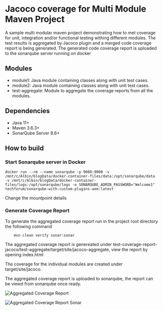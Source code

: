 # Jacoco coverage for Multi Module Maven Project

A sample multi modular maven project demonstrating how to met coverage for unit, integration and/or functional testing withing different modules. The test results is aggregated by Jacoco plugin and a merged code coverage report is being generated. The generated code coverage report is uploaded to the sonarqube server running on docker

## Modules

* module1: Java module containing classes along with unit test cases.
* module2: Java module containing classes along with unit test cases.
* test-aggregate: Module to aggregate the coverage reports from all the modules.


## Dependencies

* Java 11+
* Maven 3.6.3+
* SonarQube Server 8.6+

## How to build

### Start Sonarqube server in Docker

```
docker run --rm --name sonarqube -p 9000:9000 -v /mnt/c/Albin/blogData/docker-container-files/data:/opt/sonarqube/data -v /mnt/c/Albin/blogData/docker-container-files/logs:/opt/sonarqube/logs -e SONARQUBE_ADMIN_PASSWORD="Welcome1" techforum/sonarqube-with-custom-plugins-aem:latest
```
Change the mountpoint details

### Generate Coverage Report

To generate the aggregated coverage  report run in the project root directory the following command 

```
    mvn clean verify sonar:sonar
```

The aggregated coverage report is genereated under test-coverage-report-jacoco/test-aggregate/target/site/jacoco-aggregate, view the report by opening index.html

The coverage for the individual modules are created under target/site/jacoco.

The aggregated coverage report is uploaded to sonarqube, the report can be viewd from sonarqube once ready.

![Aggregated Coverage Report](aggregated-coverage-report.png)

![Aggregated Coverage Report Sonar](aggregated-coverage-report-sonar.png)